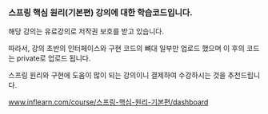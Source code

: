 ### 스프링 핵심 원리(기본편) 강의에 대한 학습코드입니다.

해당 강의는 유료강의로 저작권 보호를 받고 있습니다.

따라서, 강의 초반의 인터페이스와 구현 코드의 뼈대 일부만 업로드 했으며 이 후의 코드는 private로 업로드 됩니다.


스프링 원리와 구현에 도움이 많이 되는 강의이니 결제하여 수강하시는 것을 추천드립니다.

www.inflearn.com/course/스프링-핵심-원리-기본편/dashboard

